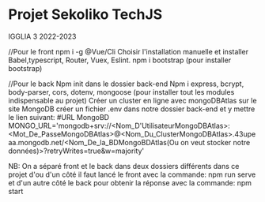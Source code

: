 # Projet Sekoliko TechJS
IGGLIA 3 2022-2023

//Pour le front 
npm i -g @Vue/Cli
Choisir l'installation manuelle et installer Babel,typescript, Router, Vuex, Eslint.
npm i bootstrap (pour installer bootstrap)

//Pour le back
Npm init dans le dossier back-end
Npm i express, bcrypt, body-parser, cors, dotenv, mongoose (pour installer tout les modules indispensable au projet)
Créer un cluster en ligne avec mongoDBAtlas sur le site MongoDB
créer un fichier .env dans notre dossier back-end et y mettre le lien suivant:
 #URL MongoBD
MONGO_URL='mongodb+srv://<Nom_D'UtilisateurMongoDBAtlas>:<Mot_De_PasseMongoDBAtlas>@<Nom_Du_ClusterMongoDBAtlas>.43upeaa.mongodb.net/<Nom_De_la_BDMongoBDAtlas(Ou on veut stocker notre données)>?retryWrites=true&w=majority'

NB:
On a séparé front et le back dans deux dossiers différents dans ce projet d'ou d'un côté il faut lancé le front avec la commande: 
npm run serve 
et d'un autre côté le back pour obtenir la réponse avec la commande:
npm start
